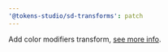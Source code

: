 ```yaml
---
'@tokens-studio/sd-transforms': patch
---
```


Add color modifiers transform, [see more info](https://github.com/tokens-studio/figma-plugin/issues/1166).
